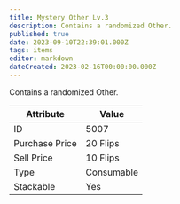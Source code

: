 ```yaml
---
title: Mystery Other Lv.3
description: Contains a randomized Other.
published: true
date: 2023-09-10T22:39:01.000Z
tags: items
editor: markdown
dateCreated: 2023-02-16T00:00:00.000Z
---
```


Contains a randomized Other.

|Attribute|Value|
|-|-|
|ID|5007|
|Purchase Price|20 Flips|
|Sell Price|10 Flips|
|Type|Consumable|
|Stackable|Yes|

